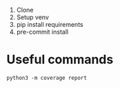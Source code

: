 1. Clone
2. Setup venv
3. pip install requirements
4. pre-commit install

# Useful commands
`python3 -m coverage report`
